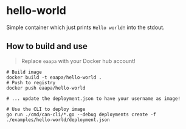 # hello-world
Simple container which just prints `Hello world!` into the stdout.

## How to build and use
> Replace `eaapa` with your Docker hub account!

```
# Build image
docker build -t eaapa/hello-world .
# Push to registry
docker push eaapa/hello-world

# ... update the deployment.json to have your username as image!

# Use the CLI to deploy image
go run ./cmd/can-cli/*.go --debug deployments create -f ./examples/hello-world/deployment.json

```